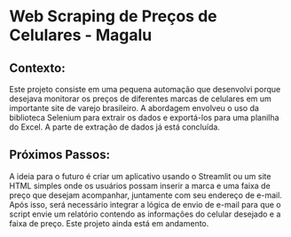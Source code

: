 # Web Scraping de Preços de Celulares - Magalu

## Contexto:
Este projeto consiste em uma pequena automação que desenvolvi porque desejava monitorar os preços de diferentes marcas de celulares em um importante site de varejo brasileiro. A abordagem envolveu o uso da biblioteca Selenium para extrair os dados e exportá-los para uma planilha do Excel. A parte de extração de dados já está concluída.

## Próximos Passos:
A ideia para o futuro é criar um aplicativo usando o Streamlit ou um site HTML simples onde os usuários possam inserir a marca e uma faixa de preço que desejam acompanhar, juntamente com seu endereço de e-mail. Após isso, será necessário integrar a lógica de envio de e-mail para que o script envie um relatório contendo as informações do celular desejado e a faixa de preço. Este projeto ainda está em andamento.


